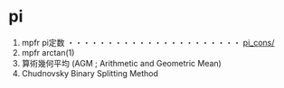 # pi

1. mpfr pi定数 ・・・・・・・・・・・・・・・・・・・・・・ [pi_cons/](pi_cons/)
2. mpfr arctan(1)
3. 算術幾何平均 (AGM ; Arithmetic and Geometric Mean) 
4. Chudnovsky Binary Splitting Method
